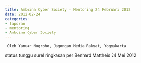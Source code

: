 ```yaml
---
title: Amboina Cyber Society - Mentoring 24 Februari 2012
date: 2012-02-24
categories:
- laporan
- mentoring
- Amboina Cyber Society
---
```


     Oleh Yanuar Nugroho, Jagongan Media Rakyat, Yogyakarta 

status tunggu surel ringkasan per Benhard Mattheis 24 Mei 2012 
